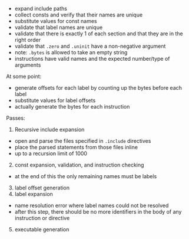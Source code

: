 - expand include paths
- collect consts and verify that their names are unique
- substitute values for const names
- validate that label names are unique
- validate that there is exactly 1 of each section and that they are in the
  right order
- validate that `.zero` and `.uninit` have a non-negative argument
- note: `.bytes` is allowed to take an empty string
- instructions have valid names and the expected number/type of arguments

At some point:

- generate offsets for each label by counting up the bytes before each label
- substitute values for label offsets
- actually generate the bytes for each instruction

Passes:

1. Recursive include expansion
  - open and parse the files specified in `.include` directives
  - place the parsed statements from those files inline
  - up to a recursion limit of 1000
2. const expansion, validation, and instruction checking
  - at the end of this the only remaining names must be labels
3. label offset generation
4. label expansion
  - name resolution error where label names could not be resolved
  - after this step, there should be no more identifiers in the body of
    any instruction or directive
5. executable generation
